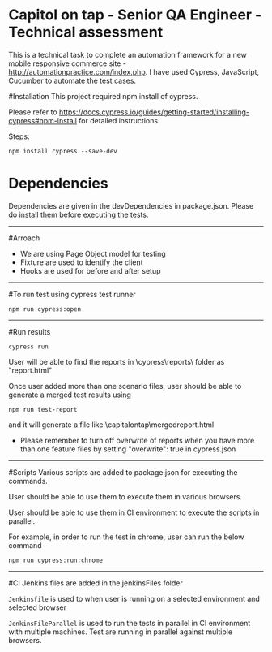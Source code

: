 # Capitol on tap - Senior QA Engineer - Technical assessment

This is a technical task to complete an automation framework for a new mobile
responsive commerce site - http://automationpractice.com/index.php.
I have used Cypress, JavaScript, Cucumber to automate the test cases.

#Installation
This project required npm install of cypress. 

Please refer to https://docs.cypress.io/guides/getting-started/installing-cypress#npm-install for detailed instructions.

Steps:
```shell
npm install cypress --save-dev
```

# Dependencies
Dependencies are given in the devDependencies in package.json. Please do install them before executing the tests. 

-----------------------------------------------
#Arroach
- We are using Page Object model for testing
- Fixture are used to identify the client
- Hooks are used for before and after setup 
--------------------
#To run test using cypress test runner
```shell
npm run cypress:open
```
----------------------
#Run results
```shell
cypress run
```
User will be able to find the reports in \cypress\reports\ folder as "report.html"

Once user added more than one scenario files, user should be able to generate a merged test results using
```shell
npm run test-report
```
and it will generate a file like 
\capitalontap\mergedreport.html
- Please remember to turn off overwrite of reports when you have more than one feature files by setting "overwrite": true in cypress.json 
-----------------------------------
#Scripts
Various scripts are added to package.json for executing the commands.

User should be able to use them to execute them in various browsers.

User should be able to use them in CI environment to execute the scripts in parallel.

For example, in order to run the test in chrome, user can run the below command
```shell
npm run cypress:run:chrome
```
-------------------------

#CI 
Jenkins files are added in the jenkinsFiles folder

`Jenkinsfile` is used to when user is running on a selected environment and selected browser

`JenkinsFileParallel` is used to run the tests in parallel in CI environment with multiple machines. Test are running in parallel against multiple browsers.


